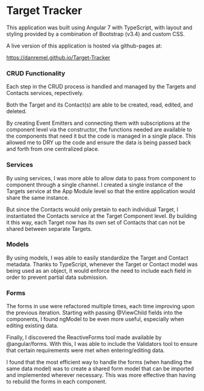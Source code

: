 # Target Tracker

This application was built using Angular 7 with TypeScript, with layout and styling provided by a combination of Bootstrap (v3.4) and custom CSS.

A live version of this application is hosted via github-pages at:

https://danremel.github.io/Target-Tracker

### CRUD Functionality

Each step in the CRUD process is handled and managed by the Targets and Contacts services, repectively.

Both the Target and its Contact(s) are able to be created, read, edited, and deleted.

By creating Event Emitters and connecting them with subscriptions at the component level via the constructor, the functions needed are available to the components that need it but the code is managed in a single place. This allowed me to DRY up the code and ensure the data is being passed back and forth from one centralized place.

### Services

By using services, I was more able to allow data to pass from component to component through a single channel. I created a single instance of the Targets service at the App Module level so that the entire application would share the same instance. 

But since the Contacts would only pretain to each individual Target, I instantiated the Contacts service at the Target Component level. By building it this way, each Target now has its own set of Contacts that can not be shared between separate Targets.

### Models

By using models, I was able to easily standardize the Target and Contact metadata. Thanks to TypeScript, whenever the Target or Contact model was being used as an object, it would enforce the need to include each field in order to prevent partial data submission.

### Forms

The forms in use were refactored multiple times, each time improving upon the previous iteration. Starting with passing @ViewChild fields into the components, I found ngModel to be even more useful, especially when editing existing data.

Finally, I discovered the ReactiveForms tool made available by @angular/forms. With this, I was able to include the Validators tool to ensure that certain requirements were met when entering/editing data.

I found that the most efficient way to handle the forms (when handling the same data model) was to create a shared form model that can be imported and implemented wherever necessary. This was more effective than having to rebuild the forms in each component.

